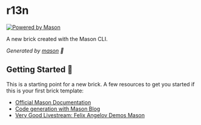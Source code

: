 # r13n

[![Powered by Mason](https://img.shields.io/endpoint?url=https%3A%2F%2Ftinyurl.com%2Fmason-badge)](https://github.com/felangel/mason)

A new brick created with the Mason CLI.

_Generated by [mason][1] 🧱_

## Getting Started 🚀

This is a starting point for a new brick.
A few resources to get you started if this is your first brick template:

- [Official Mason Documentation][2]
- [Code generation with Mason Blog][3]
- [Very Good Livestream: Felix Angelov Demos Mason][4]

[1]: https://github.com/felangel/mason
[2]: https://github.com/felangel/mason/tree/master/packages/mason_cli#readme
[3]: https://verygood.ventures/blog/code-generation-with-mason
[4]: https://youtu.be/G4PTjA6tpTU
